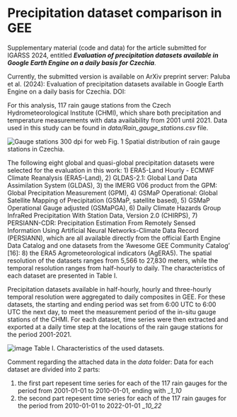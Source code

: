 # Precipitation dataset comparison in GEE
Supplementary material (code and data) for the article submitted for IGARSS 2024, entitled _**Evaluation of precipitation datasets available in Google Earth Engine on a daily basis for Czechia**_.

Currently, the submitted version is available on ArXiv preprint server:
Paluba et al. (2024): Evaluation of precipitation datasets available in Google Earth Engine on a daily basis for Czechia. DOI:

For this analysis, 117 rain gauge stations from the Czech Hydrometeorological Institute (CHMI), which share both precipitation and temperature measurements with data availability from 2001 until 2021. Data used in this study can be found in _data/Rain_gauge_stations.csv_ file.

![Gauge stations 300 dpi for web](https://github.com/palubad/Precipitation_GEE/assets/33784015/335149b0-b8bd-4a84-9dd8-7272ab8b7b20)
Fig. 1 Spatial distribution of rain gauge stations in Czechia.

The following eight global and quasi-global precipitation datasets were selected for the evaluation in this work: 1) ERA5-Land Hourly - ECMWF Climate Reanalysis (ERA5-Land), 2) GLDAS-2.1: Global Land Data Assimilation System (GLDAS), 3) the IMERG V06 product from the GPM: Global Precipitation Measurement (GPM), 4) GSMaP Operational: Global Satellite Mapping of Precipitation (GSMaP, satellite based), 5) GSMaP Operational Gauge adjusted (GSMaPGA), 6) Daily Climate Hazards Group InfraRed Precipitation With Station Data, Version 2.0 (CHIRPS), 7) PERSIANN-CDR: Precipitation Estimation From Remotely Sensed Information Using Artificial Neural Networks-Climate Data Record (PERSIANN), which are all available directly from the official Earth Engine Data Catalog and one datasets from the ‘Awesome GEE Community Catalog’ [16]: 8) the ERA5 Agrometeorological indicators (AgERA5). The spatial resolution of the datasets ranges from 5,566 to 27,830 meters, while the temporal resolution ranges from half-hourly to daily. The characteristics of each dataset are presented in Table I. 

Precipitation datasets available in half-hourly, hourly and three-hourly temporal resolution were aggregated to daily composites in GEE. For these datasets, the starting and ending period was set from 6:00 UTC to 6:00 UTC the next day, to meet the measurement period of the in-situ gauge stations of the CHMI. For each dataset, time series were then extracted and exported at a daily time step at the locations of the rain gauge stations for the period 2001-2021.

![image](https://github.com/palubad/Precipitation_GEE/assets/33784015/bc95b4e2-1d25-4926-aecc-75978a2c9cff)
Table I. Characteristics of the used datasets.

Comment regarding the attached data in the _data_ folder:
Data for each dataset are divided into 2 parts: 
1. the first part repesent time series for each of the 117 rain gauges for the period from 2001-01-01 to 2010-01-01, ending with __1_10_
2. the second part repesent time series for each of the 117 rain gauges for the period from 2010-01-01 to 2022-01-01 __10_22_
